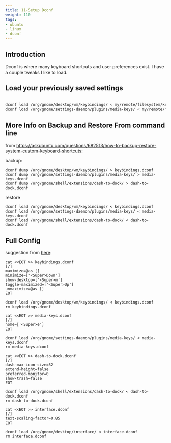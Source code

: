 ```yaml
---
title: 11-Setup Dconf
weight: 110
tags:
- ubuntu
- linux
- dconf
---
```


## Introduction

Dconf is where many keyboard shortcuts and user preferences exist.  I have a couple tweaks I like to load.

## Load your previously saved settings

```bash

dconf load /org/gnome/desktop/wm/keybindings/ < my/remote/filesystem/keybindings.dconf
dconf load /org/gnome/settings-daemon/plugins/media-keys/ < my/remote/filesystem/media-keys.dconf
```

## More Info on Backup and Restore From command line

from <https://askubuntu.com/questions/682513/how-to-backup-restore-system-custom-keyboard-shortcuts>:

backup:
```
dconf dump /org/gnome/desktop/wm/keybindings/ > keybindings.dconf
dconf dump /org/gnome/settings-daemon/plugins/media-keys/ > media-keys.dconf
dconf dump /org/gnome/shell/extensions/dash-to-dock/ > dash-to-dock.dconf
```

restore

```
dconf load /org/gnome/desktop/wm/keybindings/ < keybindings.dconf
dconf load /org/gnome/settings-daemon/plugins/media-keys/ < media-keys.dconf
dconf load /org/gnome/shell/extensions/dash-to-dock/ < dash-to-dock.dconf
```


## Full Config

suggestion from [here](https://unix.stackexchange.com/questions/77277/how-to-append-multiple-lines-to-a-file):

```
cat <<EOT >> keybindings.dconf
[/]
maximize=@as []
minimize=['<Super>Down']
show-desktop=['<Super>m']
toggle-maximized=['<Super>Up']
unmaximize=@as []
EOT

dconf load /org/gnome/desktop/wm/keybindings/ < keybindings.dconf
rm keybindings.dconf

cat <<EOT >> media-keys.dconf
[/]
home=['<Super>e']
EOT

dconf load /org/gnome/settings-daemon/plugins/media-keys/ < media-keys.dconf
rm media-keys.dconf

cat <<EOT >> dash-to-dock.dconf
[/]
dash-max-icon-size=32
extend-height=false
preferred-monitor=0
show-trash=false
EOT

dconf load /org/gnome/shell/extensions/dash-to-dock/ < dash-to-dock.dconf
rm dash-to-dock.dconf

cat <<EOT >> interface.dconf
[/]
text-scaling-factor=0.85
EOT

dconf load /org/gnome/desktop/interface/ < interface.dconf
rm interface.dconf


```


